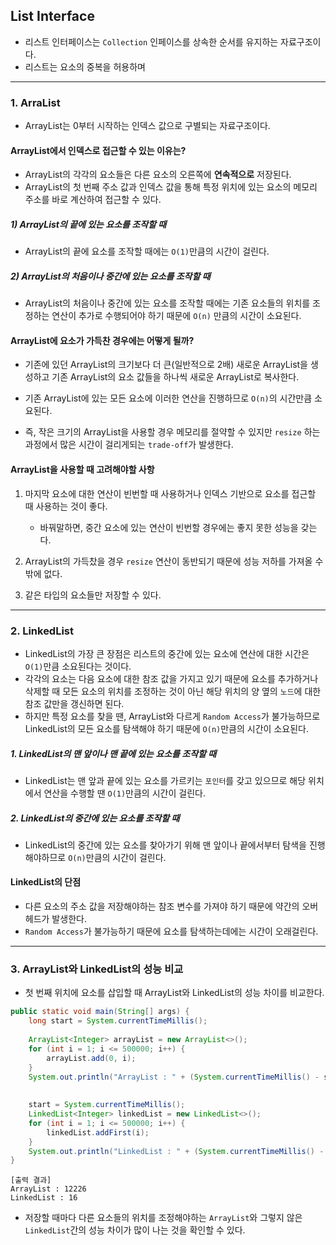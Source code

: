## List Interface

- 리스트 인터페이스는  `Collection` 인페이스를 상속한 순서를 유지하는 자료구조이다.
- 리스트는 요소의 중복을 허용하며 

---

### 1. ArraList

- ArrayList는 0부터 시작하는 인덱스 값으로 구별되는 자료구조이다.

#### ArrayList에서 인덱스로 접근할 수 있는 이유는?

- ArrayList의 각각의 요소들은 다른 요소의 오른쪽에 **연속적으로** 저장된다.
- ArrayList의 첫 번째 주소 값과 인덱스 값을 통해 특정 위치에 있는 요소의 메모리 주소를 바로 계산하여 접근할 수 있다.

##### 1) ArrayList의 끝에 있는 요소를 조작할 때

- ArrayList의 끝에 요소를 조작할 때에는 `O(1)`만큼의 시간이 걸린다.

##### 2) ArrayList의 처음이나 중간에 있는 요소를 조작할 때

- ArrayList의 처음이나 중간에 있는 요소를 조작할 때에는 기존 요소들의 위치를 조정하는 연산이 추가로 수행되어야 하기 때문에 `O(n)` 만큼의 시간이 소요된다.



#### ArrayList에 요소가 가득찬 경우에는 어떻게 될까?

- 기존에 있던 ArrayList의 크기보다 더 큰(일반적으로 2배) 새로운 ArrayList을 생성하고 기존 ArrayList의 요소 값들을 하나씩 새로운 ArrayList로 복사한다.
- 기존 ArrayList에 있는 모든 요소에 이러한 연산을 진행하므로 `O(n)`의 시간만큼 소요된다.

- 즉, 작은 크기의 ArrayList을 사용할 경우 메모리를 절약할 수 있지만 `resize` 하는 과정에서 많은 시간이 걸리게되는 `trade-off`가 발생한다.



#### ArrayList을 사용할 때 고려해야할 사항

1. 마지막 요소에 대한 연산이 빈번할 때 사용하거나 인덱스 기반으로 요소를 접근할 때 사용하는 것이 좋다.
   - 바꿔말하면, 중간 요소에 있는 연산이 빈번할 경우에는 좋지 못한 성능을 갖는다.

2. ArrayList의 가득찼을 경우 `resize` 연산이 동반되기 때문에 성능 저하를 가져올 수 밖에 없다.

3. 같은 타입의 요소들만 저장할 수 있다.

---

### 2. LinkedList

- LinkedList의 가장 큰 장점은 리스트의 중간에 있는 요소에 연산에 대한 시간은 `O(1)`만큼 소요된다는 것이다.
- 각각의 요소는 다음 요소에 대한 참조 값을 가지고 있기 때문에 요소를 추가하거나 삭제할 때 모든 요소의 위치를 조정하는 것이 아닌 해당 위치의 양 옆의 `노드`에 대한 참조 값만을 갱신하면 된다.
- 하지만 특정 요소를 찾을 땐, ArrayList와 다르게 `Random Access`가 불가능하므로 LinkedList의 모든 요소를 탐색해야 하기 때문에 `O(n)`만큼의 시간이 소요된다.

##### 1.  LinkedList의 맨 앞이나 맨 끝에 있는 요소를 조작할 때

- LinkedList는 맨 앞과 끝에 있는 요소를 가르키는 `포인터`를 갖고 있으므로 해당 위치에서 연산을 수행할 땐 `O(1)`만큼의 시간이 걸린다.

##### 2. LinkedList의 중간에 있는 요소를 조작할 때

- LinkedList의 중간에 있는 요소를 찾아가기 위해 맨 앞이나 끝에서부터 탐색을 진행해야하므로 `O(n)`만큼의 시간이 걸린다.

#### LinkedList의 단점

- 다른 요소의 주소 값을 저장해야하는 참조 변수를 가져야 하기 때문에 약간의 오버헤드가 발생한다.
- `Random Access`가 불가능하기 때문에 요소를 탐색하는데에는 시간이 오래걸린다.

---

### 3. ArrayList와 LinkedList의 성능 비교

- 첫 번째 위치에 요소를 삽입할 때 ArrayList와 LinkedList의 성능 차이를 비교한다.

```java
public static void main(String[] args) {
	long start = System.currentTimeMillis();
    
	ArrayList<Integer> arrayList = new ArrayList<>();
	for (int i = 1; i <= 500000; i++) {
		arrayList.add(0, i);
	}
	System.out.println("ArrayList : " + (System.currentTimeMillis() - start));
    
    
	start = System.currentTimeMillis();
	LinkedList<Integer> linkedList = new LinkedList<>();
	for (int i = 1; i <= 500000; i++) {
		linkedList.addFirst(i);
	}
	System.out.println("LinkedList : " + (System.currentTimeMillis() - start));
}
```

```
[출력 결과]
ArrayList : 12226
LinkedList : 16
```

- 저장할 때마다 다른 요소들의 위치를 조정해야하는 `ArrayList`와 그렇지 않은 `LinkedList`간의 성능 차이가 많이 나는 것을 확인할 수 있다.